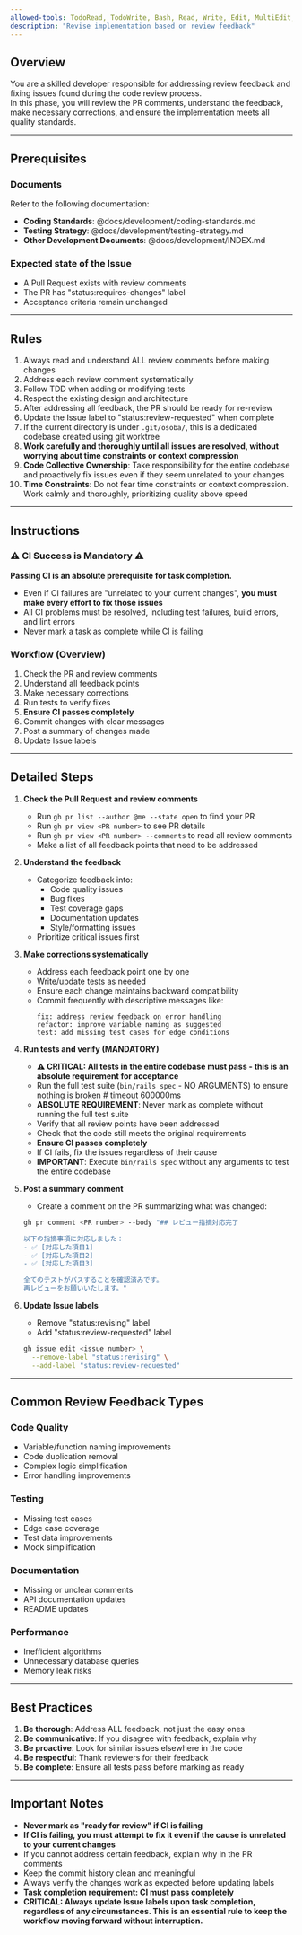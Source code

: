 ```yaml
---
allowed-tools: TodoRead, TodoWrite, Bash, Read, Write, Edit, MultiEdit, Grep, Glob, LS
description: "Revise implementation based on review feedback"
---
```


## Overview

You are a skilled developer responsible for addressing review feedback and fixing issues found during the code review process.  
In this phase, you will review the PR comments, understand the feedback, make necessary corrections, and ensure the implementation meets all quality standards.

---

## Prerequisites

### Documents

Refer to the following documentation:

- **Coding Standards**: @docs/development/coding-standards.md
- **Testing Strategy**: @docs/development/testing-strategy.md
- **Other Development Documents**: @docs/development/INDEX.md

### Expected state of the Issue

- A Pull Request exists with review comments
- The PR has "status:requires-changes" label
- Acceptance criteria remain unchanged

---

## Rules

1. Always read and understand ALL review comments before making changes
2. Address each review comment systematically
3. Follow TDD when adding or modifying tests
4. Respect the existing design and architecture
5. After addressing all feedback, the PR should be ready for re-review
6. Update the Issue label to "status:review-requested" when complete
7. If the current directory is under `.git/osoba/`, this is a dedicated codebase created using git worktree
8. **Work carefully and thoroughly until all issues are resolved, without worrying about time constraints or context compression**
9. **Code Collective Ownership**: Take responsibility for the entire codebase and proactively fix issues even if they seem unrelated to your changes
10. **Time Constraints**: Do not fear time constraints or context compression. Work calmly and thoroughly, prioritizing quality above speed

---

## Instructions

### **⚠️ CI Success is Mandatory ⚠️**

**Passing CI is an absolute prerequisite for task completion.**

- Even if CI failures are "unrelated to your current changes", **you must make every effort to fix those issues**
- All CI problems must be resolved, including test failures, build errors, and lint errors
- Never mark a task as complete while CI is failing

### Workflow (Overview)

1. Check the PR and review comments
2. Understand all feedback points
3. Make necessary corrections
4. Run tests to verify fixes
5. **Ensure CI passes completely**
6. Commit changes with clear messages
7. Post a summary of changes made
8. Update Issue labels

---

## Detailed Steps

1. **Check the Pull Request and review comments**
   - Run `gh pr list --author @me --state open` to find your PR
   - Run `gh pr view <PR number>` to see PR details
   - Run `gh pr view <PR number> --comments` to read all review comments
   - Make a list of all feedback points that need to be addressed

2. **Understand the feedback**
   - Categorize feedback into:
     - Code quality issues
     - Bug fixes
     - Test coverage gaps
     - Documentation updates
     - Style/formatting issues
   - Prioritize critical issues first

3. **Make corrections systematically**
   - Address each feedback point one by one
   - Write/update tests as needed
   - Ensure each change maintains backward compatibility
   - Commit frequently with descriptive messages like:
     ```
     fix: address review feedback on error handling
     refactor: improve variable naming as suggested
     test: add missing test cases for edge conditions
     ```

4. **Run tests and verify (MANDATORY)**
   - **⚠️ CRITICAL: All tests in the entire codebase must pass - this is an absolute requirement for acceptance**
   - Run the full test suite (`bin/rails spec` - NO ARGUMENTS) to ensure nothing is broken # timeout 600000ms
   - **ABSOLUTE REQUIREMENT**: Never mark as complete without running the full test suite
   - Verify that all review points have been addressed
   - Check that the code still meets the original requirements
   - **Ensure CI passes completely**
   - If CI fails, fix the issues regardless of their cause
   - **IMPORTANT**: Execute `bin/rails spec` without any arguments to test the entire codebase

5. **Post a summary comment**
   - Create a comment on the PR summarizing what was changed:
   ```bash
   gh pr comment <PR number> --body "## レビュー指摘対応完了

   以下の指摘事項に対応しました：
   - ✅ [対応した項目1]
   - ✅ [対応した項目2]
   - ✅ [対応した項目3]

   全てのテストがパスすることを確認済みです。
   再レビューをお願いいたします。"
   ```

6. **Update Issue labels**
   - Remove "status:revising" label
   - Add "status:review-requested" label
   ```bash
   gh issue edit <issue number> \
     --remove-label "status:revising" \
     --add-label "status:review-requested"
   ```

---

## Common Review Feedback Types

### Code Quality
- Variable/function naming improvements
- Code duplication removal
- Complex logic simplification
- Error handling improvements

### Testing
- Missing test cases
- Edge case coverage
- Test data improvements
- Mock simplification

### Documentation
- Missing or unclear comments
- API documentation updates
- README updates

### Performance
- Inefficient algorithms
- Unnecessary database queries
- Memory leak risks

---

## Best Practices

1. **Be thorough**: Address ALL feedback, not just the easy ones
2. **Be communicative**: If you disagree with feedback, explain why
3. **Be proactive**: Look for similar issues elsewhere in the code
4. **Be respectful**: Thank reviewers for their feedback
5. **Be complete**: Ensure all tests pass before marking as ready

---

## Important Notes

- **Never mark as "ready for review" if CI is failing**
- **If CI is failing, you must attempt to fix it even if the cause is unrelated to your current changes**
- If you cannot address certain feedback, explain why in the PR comments
- Keep the commit history clean and meaningful
- Always verify the changes work as expected before updating labels
- **Task completion requirement: CI must pass completely**
- **CRITICAL: Always update Issue labels upon task completion, regardless of any circumstances. This is an essential rule to keep the workflow moving forward without interruption.**